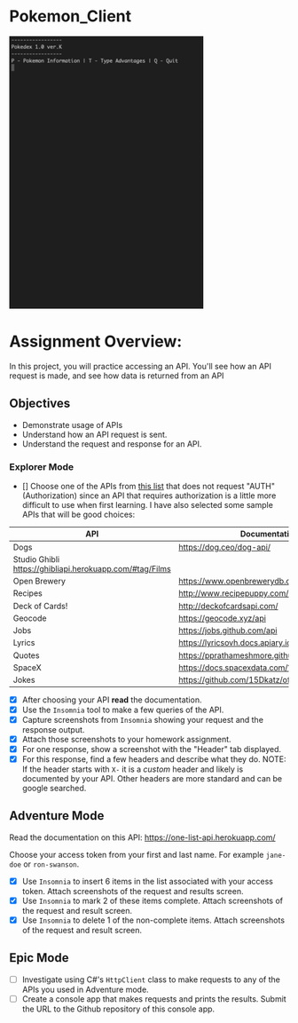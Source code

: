 # Pokemon_Client

<img src="demo.gif" width="350"/>

# Assignment Overview:

In this project, you will practice accessing an API. You'll see how an API request is made, and see how data is returned from an API

## Objectives

- Demonstrate usage of APIs
- Understand how an API request is sent.
- Understand the request and response for an API.

### Explorer Mode

- [] Choose one of the APIs from
  [this list](https://github.com/public-apis/public-apis) that does not request
  "AUTH" (Authorization) since an API that requires authorization is a little
  more difficult to use when first learning. I have also selected some sample
  APIs that will be good choices:

| API                                                      | Documentation                                  |
| -------------------------------------------------------- | ---------------------------------------------- |
| Dogs                                                     | https://dog.ceo/dog-api/                       |
| Studio Ghibli https://ghibliapi.herokuapp.com/#tag/Films |
| Open Brewery                                             | https://www.openbrewerydb.org/                 |
| Recipes                                                  | http://www.recipepuppy.com/about/api/          |
| Deck of Cards!                                           | http://deckofcardsapi.com/                     |
| Geocode                                                  | https://geocode.xyz/api                        |
| Jobs                                                     | https://jobs.github.com/api                    |
| Lyrics                                                   | https://lyricsovh.docs.apiary.io/#reference    |
| Quotes                                                   | https://pprathameshmore.github.io/QuoteGarden/ |
| SpaceX                                                   | https://docs.spacexdata.com/?version=latest    |
| Jokes                                                    | https://github.com/15Dkatz/official_joke_api   |

- [x] After choosing your API **read** the documentation.
- [x] Use the `Insomnia` tool to make a few queries of the API.
- [x] Capture screenshots from `Insomnia` showing your request and the response
      output.
- [x] Attach those screenshots to your homework assignment.
- [x] For one response, show a screenshot with the "Header" tab displayed.
- [x] For this response, find a few headers and describe what they do. NOTE: If the header starts with `X-` it is a _custom_ header and likely is documented by your API. Other headers are more standard and can be google searched.

## Adventure Mode

Read the documentation on this API: https://one-list-api.herokuapp.com/

Choose your access token from your first and last name. For example `jane-doe`
or `ron-swanson`.

- [x] Use `Insomnia` to insert 6 items in the list associated with your access token. Attach screenshots of the request and results screen.
- [x] Use `Insomnia` to mark 2 of these items complete. Attach screenshots of the request and result screen.
- [x] Use `Insomnia` to delete 1 of the non-complete items. Attach screenshots of the request and result screen.

## Epic Mode

- [ ] Investigate using C#'s `HttpClient` class to make requests to any of the APIs you used in Adventure mode.
- [ ] Create a console app that makes requests and prints the results. Submit the URL to the Github repository of this console app.
